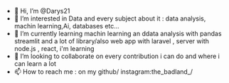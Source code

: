 - 👋 Hi, I’m @Darys21
- 👀 I’m interested in Data and every subject about it : data analysis, machin learning,Ai, databases etc...
- 🌱 I’m currently learning machin learning an ddata analysis with pandas streamlit and a lot of library/also web app with laravel , server with node.js , react, i'm learning  
- 💞️ I’m looking to collaborate on every contribution i can do and where i can learn a lot 
- 📫 How to reach me : on my github/ instagram:the_badland_/ 

<!---
Darys21/Darys21 is a ✨ special ✨ repository because its `README.md` (this file) appears on your GitHub profile.
You can click the Preview link to take a look at your changes.
--->
